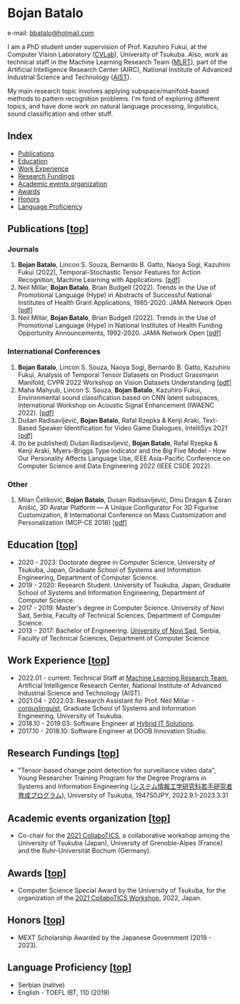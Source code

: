 # Bojan Batalo

e-mail: bbatalo@hotmail.com

I am a PhD student under supervision of Prof. Kazuhiro Fukui, at the Computer Vision Laboratory ([CVLab](https://en.home.cvlab.cs.tsukuba.ac.jp/)), University of Tsukuba. Also, work as technical staff in the Machine Learning Research Team ([MLRT](https://www.airc.aist.go.jp/en/mlrt/)), part of the Artificial Intelligence Research Center (AIRC), National Institute of Advanced Industrial Science and Technology ([AIST](https://www.aist.go.jp/index_en.html)).

My main research topic involves applying subspace/manifold-based methods to pattern recognition problems. I'm fond of exploring different topics, and have done work on natural language processing, linguistics, sound classification and other stuff.

## Index

- [Publications](#publications-top)
- [Education](#education-top)
- [Work Experience](#work-experience-top)
- [Research Fundings](#research-fundings-top)
- [Academic events organization](#academic-events-organization-top)
- [Awards](#awards-top)
- [Honors](#honors-top)
- [Language Proficiency](#language-proficiency-top)

## Publications [[top](#bojan-batalo)]

### Journals

1. **Bojan Batalo**, Lincon S. Souza, Bernardo B. Gatto, Naoya Sogi, Kazuhiro Fukui (2022), Temporal-Stochastic Tensor Features for Action Recognition, Machine Learning with Applications. [[pdf](https://www.sciencedirect.com/science/article/pii/S2666827022000822?via%3Dihub)]
2. Neil Millar, **Bojan Batalo**, Brian Budgell (2022). Trends in the Use of Promotional Language (Hype) in Abstracts of Successful National Institutes of Health Grant Applications, 1985-2020. JAMA Network Open [[pdf](https://jamanetwork.com/journals/jamanetworkopen/article-abstract/2795635)]
3. Neil Millar, **Bojan Batalo**, Brian Budgell (2022). Trends in the Use of Promotional Language (Hype) in National Institutes of Health Funding Opportunity Announcements, 1992-2020. JAMA Network Open [[pdf](https://jamanetwork.com/journals/jamanetworkopen/fullarticle/2798831)]

### International Conferences

1. **Bojan Batalo**, Lincon S. Souza, Naoya Sogi, Bernardo B. Gatto, Kazuhiro Fukui, Analysis of Temporal Tensor Datasets on Product Grassmann Manifold, CVPR 2022 Workshop on Vision Datasets Understanding [[pdf](https://openaccess.thecvf.com/content/CVPR2022W/VDU/html/Batalo_Analysis_of_Temporal_Tensor_Datasets_on_Product_Grassmann_Manifold_CVPRW_2022_paper.html)]
2. Maha Mahyub, Lincon S. Souza, **Bojan Batalo**, Kazuhiro Fukui, Environmental sound classification based on CNN latent subspaces, International Workshop on Acoustic Signal Enhancement (IWAENC 2022). [[pdf](https://ieeexplore.ieee.org/document/9914765)]
3. Dušan Radisavljević, **Bojan Batalo**, Rafal Rzepka & Kenji Araki, Text-Based Speaker Identification for Video Game Dialogues, IntelliSys 2021 [[pdf](https://link.springer.com/chapter/10.1007/978-3-030-82199-9_4)]
4. (to be published) Dušan Radisavljević, **Bojan Batalo**, Rafal Rzepka & Kenji Araki, Myers-Briggs Type Indicator and the Big Five Model - How Our Personality Affects Language Use, IEEE Asia-Pacific Conference on Computer Science and Data Engineering 2022 (IEEE CSDE 2022).

### Other

1. Milan Čeliković, **Bojan Batalo**, Dusan Radisavljević, Dinu Dragan & Zoran Anišić, 3D Avatar Platform — A Unique Configurator For 3D Figurine Customization, 8 International Conference on Mass Customization and Personalization (MCP-CE 2018) [[pdf](https://mcp-ce.org/wp-content/uploads/proceedings/2018/12_celikovic.pdf)]

## Education [[top](#bojan-batalo)]

- 2020 - 2023: Doctorate degree in Computer Science. University of Tsukuba, Japan, Graduate School of Systems and Information Engineering, Department of Computer Science.
- 2019 - 2020: Research Student. University of Tsukuba, Japan, Graduate School of Systems and Information Engineering, Department of Computer Science.
- 2017 - 2019: Master's degree in Computer Science. University of Novi Sad, Serbia, Faculty of Technical Sciences, Department of Computer Science.
- 2013 - 2017: Bachelor of Engineering. [University of Novi Sad](https://www.uns.ac.rs/index.php/en/), Serbia, Faculty of Technical Sciences, Department of Computer Science

## Work Experience [[top](#bojan-batalo)]

- 2022.01 - current: Technical Staff at [Machine Learning Research Team](https://www.airc.aist.go.jp/en/mlrt/), Artificial Intelligence Research Center, National Institute of Advanced Industrial Science and Technology (AIST).
- 2021.04 - 2022.03: Research Assistant for Prof. Neil Millar - [corpuslinguist](http://www.corpuslinguist.com/index.html), Graduate School of Systems and Information Engineering, University of Tsukuba.
- 2018.10 - 2019.03: Software Engineer at [Hybrid IT Solutions](https://hybrid-it.rs/).
- 2017.10 - 2018.10: Software Engineer at DOOB Innovation Studio.

## Research Fundings [[top](#bojan-batalo)]

- "Tensor-based change point detection for surveillance video data", Young Researcher Training Program for the Degree Programs in Systems and Information Engineering ([システム情報工学研究科若手研究者育成プログラム](https://www.sie.tsukuba.ac.jp/edu/re_program/)), University of Tsukuba, 194750JPY, 2022.9.1-2023.3.31

## Academic events organization [[top](#bojan-batalo)]

- Co-chair for the [2021 CollaboTICS](https://collabotics2021.github.io/index.html), a collaborative workshop among the University of Tsukuba (Japan), University of Grenoble-Alpes (France) and the Ruhr-Universität Bochum (Germany).

## Awards [[top](#bojan-batalo)]

- Computer Science Special Award by the University of Tsukuba, for the organization of the [2021 CollaboTICS Workshop](#academic-events-organization), 2022, Japan.

## Honors [[top](#bojan-batalo)]

- MEXT Scholarship Awarded by the Japanese Government (2019 - 2023).

## Language Proficiency [[top](#bojan-batalo)]

- Serbian (native)
- English - TOEFL IBT, 110 (2019)
